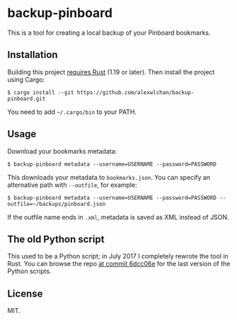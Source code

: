 # backup-pinboard

This is a tool for creating a local backup of your Pinboard bookmarks.

## Installation

Building this project [requires Rust][rust] (1.19 or later).
Then install the project using Cargo:

```console
$ cargo install --git https://github.com/alexwlchan/backup-pinboard.git
```

You need to add `~/.cargo/bin` to your PATH.

[rust]: https://www.rust-lang.org/en-US/

## Usage

Download your bookmarks metadata:

```console
$ backup-pinboard metadata --username=USERNAME --password=PASSWORD
```

This downloads your metadata to `bookmarks.json`.
You can specify an alternative path with `--outfile`, for example:

```console
$ backup-pinboard metadata --username=USERNAME --password=PASSWORD --outfile=~/backups/pinboard.json
```

If the outfile name ends in `.xml`, metadata is saved as XML instead of JSON.

## The old Python script

This used to be a Python script; in July 2017 I completely rewrote the tool in Rust.
You can browse the repo [at commit 6dcc06e][python] for the last version of the Python scripts.

[python]: https://github.com/alexwlchan/backup-pinboard/tree/6dcc06e49a4863803d5a2a0c9ac23bfec2f4bcf3

## License

MIT.
